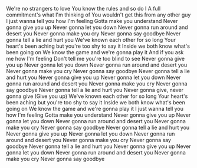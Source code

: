 We're no strangers to love You know the rules and so do I A full commitment's what I'm thinking of You wouldn't get this from any other guy I just wanna tell you how I'm feeling Gotta make you understand Never gonna give you up Never gonna let you down Never gonna run around and desert you Never gonna make you cry Never gonna say goodbye Never gonna tell a lie and hurt you We've known each other for so long Your heart's been aching but you're too shy to say it Inside we both know what's been going on We know the game and we're gonna play it And if you ask me how I'm feeling Don't tell me you're too blind to see Never gonna give you up Never gonna let you down Never gonna run around and desert you Never gonna make you cry Never gonna say goodbye Never gonna tell a lie and hurt you Never gonna give you up Never gonna let you down Never gonna run around and desert you Never gonna make you cry Never gonna say goodbye Never gonna tell a lie and hurt you Never gonna give, never gonna give (Give you up) We've known each other for so long Your heart's been aching but you're too shy to say it Inside we both know what's been going on We know the game and we're gonna play it I just wanna tell you how I'm feeling Gotta make you understand Never gonna give you up Never gonna let you down Never gonna run around and desert you Never gonna make you cry Never gonna say goodbye Never gonna tell a lie and hurt you Never gonna give you up Never gonna let you down Never gonna run around and desert you Never gonna make you cry Never gonna say goodbye Never gonna tell a lie and hurt you Never gonna give you up Never gonna let you down Never gonna run around and desert you Never gonna make you cry Never gonna say goodbye

